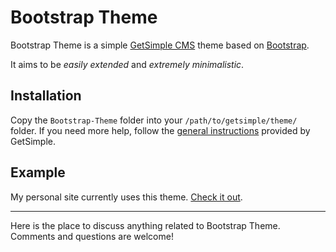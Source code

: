 # Bootstrap Theme
Bootstrap Theme is a simple [GetSimple CMS](http://get-simple.info/) theme based on [Bootstrap](http://twitter.github.com/bootstrap/).

It aims to be *easily extended* and *extremely minimalistic*.

## Installation
Copy the `Bootstrap-Theme` folder into your `/path/to/getsimple/theme/` folder. If you need more help, follow the [general instructions](http://get-simple.info/wiki/themes:installation) provided by GetSimple.

## Example
My personal site currently uses this theme. [Check it out](http://www.ugrad.cs.ubc.ca/~k5r8/).

---

Here is the place to discuss anything related to Bootstrap Theme. Comments and questions are welcome!